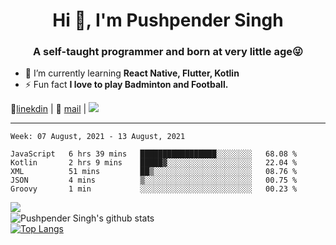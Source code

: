 <h1 align="center">Hi 👋, I'm Pushpender Singh</h1>
<h3 align="center">A self-taught programmer and born at very little age😜</h3>

- 🌱 I’m currently learning **React Native, Flutter, Kotlin**
- ⚡ Fun fact **I love to play Badminton and Football.**

👔[linekdin](https://www.linkedin.com/in/pushpender-singh-240061202/) | 📧 [mail](mailto:pushpendersingh694@gmail.com) | ![](https://komarev.com/ghpvc/?username=pushpender-singh-ap&color=blue)


---

<!--START_SECTION:waka-->
```text
Week: 07 August, 2021 - 13 August, 2021

JavaScript   6 hrs 39 mins   █████████████████░░░░░░░░   68.08 % 
Kotlin       2 hrs 9 mins    █████▓░░░░░░░░░░░░░░░░░░░   22.04 % 
XML          51 mins         ██▒░░░░░░░░░░░░░░░░░░░░░░   08.76 % 
JSON         4 mins          ▒░░░░░░░░░░░░░░░░░░░░░░░░   00.75 % 
Groovy       1 min           ░░░░░░░░░░░░░░░░░░░░░░░░░   00.23 % 
```
<!--END_SECTION:waka-->

<img align="left" src="https://github-readme-streak-stats.herokuapp.com/?user=pushpender-singh-ap&theme=dark" /></br>
![Pushpender Singh's github stats](https://github-readme-stats.vercel.app/api?username=pushpender-singh-ap&show_icons=true&theme=radical&count_private=true)</br>
[![Top Langs](https://github-readme-stats.vercel.app/api/top-langs/?username=pushpender-singh-ap&theme=radical)](https://github.com/pushpender-singh-ap/github-readme-stats)
